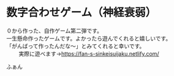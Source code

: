 # 数字合わせゲーム（神経衰弱）  
０から作った、自作ゲーム第二弾です。  
一生懸命作ったゲームです。よかったら遊んでくれると嬉しいです。  
「がんばって作ったんだな～」とみてくれると幸いです。  
　　
  実際に遊べます→https://fan-s-sinkeisuijaku.netlify.com/ 　
  
ふぁん
